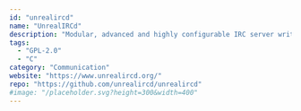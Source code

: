 ```yaml
---
id: "unrealircd"
name: "UnrealIRCd"
description: "Modular, advanced and highly configurable IRC server written in C for Linux, BSD, Windows, and macOS."
tags:
  - "GPL-2.0"
  - "C"
category: "Communication"
website: "https://www.unrealircd.org/"
repo: "https://github.com/unrealircd/unrealircd"
#image: "/placeholder.svg?height=300&width=400"
---
```


